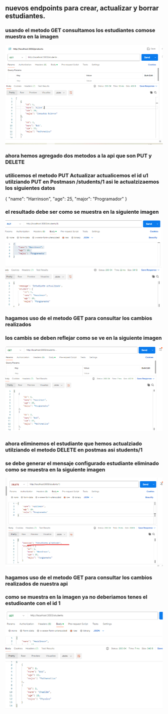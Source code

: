## nuevos endpoints para crear, actualizar y borrar estudiantes.
### usando el metodo GET consultamos los estudiantes comose muestra en la imagen
![alt text](image.png)

### ahora hemos agregado dos metodos a la api que son PUT y DELETE

### utilicemos el metodo PUT Actualizar  actualicemos el id u1 utilziando PUT en Postmasn /students/1 asi le actualzizaemos los siguientes datos
{
    "name": "Harrinson",
    "age": 25,
    "major": "Programador"
}
### el resultado debe ser como se muestra en la siguiente imagen 
![alt text](image-1.png)
### hagamos uso de  el metodo GET para consultar los cambios realizados 
### los cambis se deben reflejar como se ve en la siguiente imagen 
![alt text](image-2.png)

### ahora eliminemos el estudiante que hemos actualziado utilziando el metodo DELETE en postmas asi students/1
### se debe generar el mensaje configurado estudiante eliminado como se muestra en la siguiente imagen
![alt text](image-3.png)

### hagamos uso de  el metodo GET para consultar los cambios realizados de nuestra api

### como se muestra en la imagen ya no deberiamos tenes el estudioante con el id 1
![alt text](image-4.png)